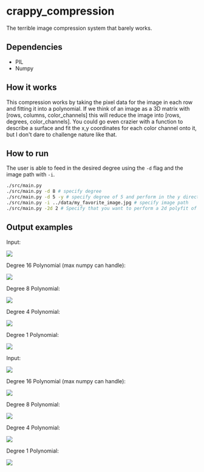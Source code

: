 # crappy_compression
The terrible image compression system that barely works.

## Dependencies
 * PIL
 * Numpy

## How it works
This compression works by taking the pixel data for the image in each row and fitting it into a polynomial.
If we think of an image as a 3D matrix with [rows, columns, color_channels] this will reduce the image into [rows, degrees, color_channels]. You could go even crazier with a function to describe a surface and fit the x,y coordinates for each color channel onto it, but I don't dare to challenge nature like that.

## How to run
The user is able to feed in the desired degree using the `-d` flag and the image path with `-i`.

```bash
./src/main.py
./src/main.py -d 8 # specify degree
./src/main.py -d 5 -y # specify degree of 5 and perform in the y direction
./src/main.py -i ../data/my_favorite_image.jpg # specify image path
./src/main.py -2d 2 # Specify that you want to perform a 2d polyfit of degree 2
```

## Output examples
Input:  

<img src="data/dog.bmp">  

Degree 16 Polynomial (max numpy can handle):  

<img src="output/dog_16.png">

Degree 8 Polynomial:  

<img src="output/dog_8.png">

Degree 4 Polynomial:  

<img src="output/dog_4.png">

Degree 1 Polynomial:  

<img src="output/dog_1.png">

Input:  

<img src="data/sun.jpg">

Degree 16 Polynomial (max numpy can handle):  

<img src="output/sun_16.png">

Degree 8 Polynomial:  

<img src="output/sun_8.png">

Degree 4 Polynomial:  

<img src="output/sun_4.png">

Degree 1 Polynomial:  

<img src="output/sun_1.png">
